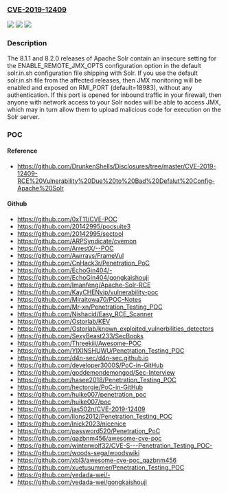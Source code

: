 ### [CVE-2019-12409](https://cve.mitre.org/cgi-bin/cvename.cgi?name=CVE-2019-12409)
![](https://img.shields.io/static/v1?label=Product&message=Solr&color=blue)
![](https://img.shields.io/static/v1?label=Version&message=n%2Fa&color=blue)
![](https://img.shields.io/static/v1?label=Vulnerability&message=Remote%20Code%20Execution&color=brighgreen)

### Description

The 8.1.1 and 8.2.0 releases of Apache Solr contain an insecure setting for the ENABLE_REMOTE_JMX_OPTS configuration option in the default solr.in.sh configuration file shipping with Solr. If you use the default solr.in.sh file from the affected releases, then JMX monitoring will be enabled and exposed on RMI_PORT (default=18983), without any authentication. If this port is opened for inbound traffic in your firewall, then anyone with network access to your Solr nodes will be able to access JMX, which may in turn allow them to upload malicious code for execution on the Solr server.

### POC

#### Reference
- https://github.com/DrunkenShells/Disclosures/tree/master/CVE-2019-12409-RCE%20Vulnerability%20Due%20to%20Bad%20Defalut%20Config-Apache%20Solr

#### Github
- https://github.com/0xT11/CVE-POC
- https://github.com/20142995/pocsuite3
- https://github.com/20142995/sectool
- https://github.com/ARPSyndicate/cvemon
- https://github.com/ArrestX/--POC
- https://github.com/Awrrays/FrameVul
- https://github.com/CnHack3r/Penetration_PoC
- https://github.com/EchoGin404/-
- https://github.com/EchoGin404/gongkaishouji
- https://github.com/Imanfeng/Apache-Solr-RCE
- https://github.com/KayCHENvip/vulnerability-poc
- https://github.com/Miraitowa70/POC-Notes
- https://github.com/Mr-xn/Penetration_Testing_POC
- https://github.com/Nishacid/Easy_RCE_Scanner
- https://github.com/Ostorlab/KEV
- https://github.com/Ostorlab/known_exploited_vulnerbilities_detectors
- https://github.com/SexyBeast233/SecBooks
- https://github.com/Threekiii/Awesome-POC
- https://github.com/YIXINSHUWU/Penetration_Testing_POC
- https://github.com/d4n-sec/d4n-sec.github.io
- https://github.com/developer3000S/PoC-in-GitHub
- https://github.com/goddemondemongod/Sec-Interview
- https://github.com/hasee2018/Penetration_Testing_POC
- https://github.com/hectorgie/PoC-in-GitHub
- https://github.com/huike007/penetration_poc
- https://github.com/huike007/poc
- https://github.com/jas502n/CVE-2019-12409
- https://github.com/lions2012/Penetration_Testing_POC
- https://github.com/lnick2023/nicenice
- https://github.com/password520/Penetration_PoC
- https://github.com/qazbnm456/awesome-cve-poc
- https://github.com/winterwolf32/CVE-S---Penetration_Testing_POC-
- https://github.com/woods-sega/woodswiki
- https://github.com/xbl3/awesome-cve-poc_qazbnm456
- https://github.com/xuetusummer/Penetration_Testing_POC
- https://github.com/yedada-wei/-
- https://github.com/yedada-wei/gongkaishouji

